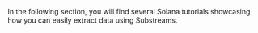 In the following section, you will find several Solana tutorials showcasing how you can easily extract data using Substreams.